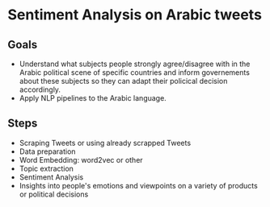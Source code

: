 # Sentiment Analysis on Arabic tweets

## Goals

- Understand what subjects people strongly agree/disagree with in the Arabic political scene of specific countries and inform governements about these subjects so they can adapt their policical decision accordingly.
- Apply NLP pipelines to the Arabic language.

## Steps 

- Scraping Tweets or using already scrapped Tweets
- Data preparation
- Word Embedding: word2vec or other
- Topic extraction
- Sentiment Analysis
- Insights into people's emotions and viewpoints on a variety of products or political decisions